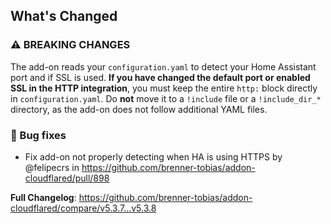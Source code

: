 ## What's Changed

### ⚠️ BREAKING CHANGES

The add-on reads your `configuration.yaml` to detect your Home Assistant port and if SSL is used. **If you have changed the default port or enabled SSL in the HTTP integration**, you must keep the entire `http:` block directly in `configuration.yaml`. Do **not** move it to a `!include` file or a `!include_dir_*` directory, as the add-on does not follow additional YAML files.

### 🐛 Bug fixes

* Fix add-on not properly detecting when HA is using HTTPS by @felipecrs in https://github.com/brenner-tobias/addon-cloudflared/pull/898

**Full Changelog**: https://github.com/brenner-tobias/addon-cloudflared/compare/v5.3.7...v5.3.8